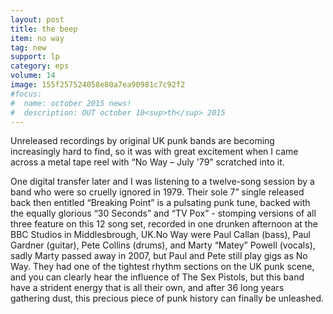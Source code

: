 ```yaml
---
layout: post
title: the beep
item: no way
tag: new
support: lp
category: eps
volume: 14
image: 155f257524058e80a7ea90981c7c92f2
#focus:
#  name: october 2015 news!
#  description: OUT october 10<sup>th</sup> 2015
---
```


Unreleased recordings by original UK punk bands are becoming increasingly hard to find, so it was with great excitement when I came across a metal tape reel with “No Way – July '79” scratched into it.

One digital transfer later and I was listening to a twelve-song session by a band who were so cruelly ignored in 1979. Their sole 7” single released back then entitled “Breaking Point” is a pulsating punk tune, backed with the equally glorious “30 Seconds” and “TV Pox” - stomping versions of all three feature on this 12 song set, recorded in one drunken afternoon at the BBC Studios in Middlesbrough, UK.No Way were Paul Callan (bass), Paul Gardner (guitar), Pete Collins (drums), and Marty “Matey” Powell (vocals), sadly Marty passed away in 2007, but Paul and Pete still play gigs as No Way. They had one of the tightest rhythm sections on the UK punk scene, and you can clearly hear the influence of The Sex Pistols, but this band have a strident energy that is all their own, and after 36 long years gathering dust, this precious piece of punk history can finally be unleashed.
